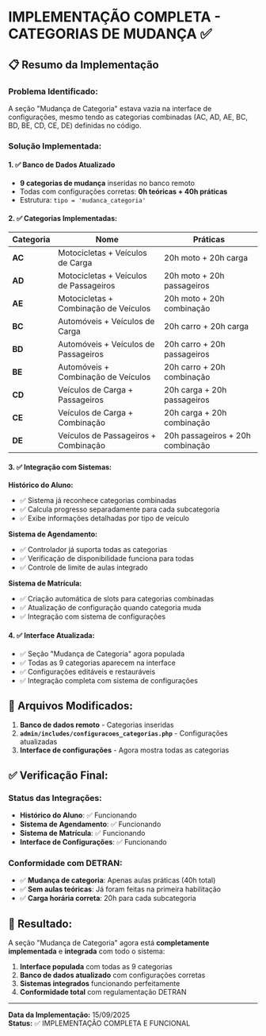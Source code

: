 # IMPLEMENTAÇÃO COMPLETA - CATEGORIAS DE MUDANÇA ✅

## 📋 **Resumo da Implementação**

### **Problema Identificado:**
A seção "Mudança de Categoria" estava vazia na interface de configurações, mesmo tendo as categorias combinadas (AC, AD, AE, BC, BD, BE, CD, CE, DE) definidas no código.

### **Solução Implementada:**

#### **1. ✅ Banco de Dados Atualizado**
- **9 categorias de mudança** inseridas no banco remoto
- Todas com configurações corretas: **0h teóricas + 40h práticas**
- Estrutura: `tipo = 'mudanca_categoria'`

#### **2. ✅ Categorias Implementadas:**

| Categoria | Nome | Práticas |
|-----------|------|----------|
| **AC** | Motocicletas + Veículos de Carga | 20h moto + 20h carga |
| **AD** | Motocicletas + Veículos de Passageiros | 20h moto + 20h passageiros |
| **AE** | Motocicletas + Combinação de Veículos | 20h moto + 20h combinação |
| **BC** | Automóveis + Veículos de Carga | 20h carro + 20h carga |
| **BD** | Automóveis + Veículos de Passageiros | 20h carro + 20h passageiros |
| **BE** | Automóveis + Combinação de Veículos | 20h carro + 20h combinação |
| **CD** | Veículos de Carga + Passageiros | 20h carga + 20h passageiros |
| **CE** | Veículos de Carga + Combinação | 20h carga + 20h combinação |
| **DE** | Veículos de Passageiros + Combinação | 20h passageiros + 20h combinação |

#### **3. ✅ Integração com Sistemas:**

**Histórico do Aluno:**
- ✅ Sistema já reconhece categorias combinadas
- ✅ Calcula progresso separadamente para cada subcategoria
- ✅ Exibe informações detalhadas por tipo de veículo

**Sistema de Agendamento:**
- ✅ Controlador já suporta todas as categorias
- ✅ Verificação de disponibilidade funciona para todas
- ✅ Controle de limite de aulas integrado

**Sistema de Matrícula:**
- ✅ Criação automática de slots para categorias combinadas
- ✅ Atualização de configuração quando categoria muda
- ✅ Integração com sistema de configurações

#### **4. ✅ Interface Atualizada:**
- ✅ Seção "Mudança de Categoria" agora populada
- ✅ Todas as 9 categorias aparecem na interface
- ✅ Configurações editáveis e restauráveis
- ✅ Integração completa com sistema de configurações

## 🔧 **Arquivos Modificados:**

1. **Banco de dados remoto** - Categorias inseridas
2. **`admin/includes/configuracoes_categorias.php`** - Configurações atualizadas
3. **Interface de configurações** - Agora mostra todas as categorias

## ✅ **Verificação Final:**

### **Status das Integrações:**
- **Histórico do Aluno**: ✅ Funcionando
- **Sistema de Agendamento**: ✅ Funcionando  
- **Sistema de Matrícula**: ✅ Funcionando
- **Interface de Configurações**: ✅ Funcionando

### **Conformidade com DETRAN:**
- ✅ **Mudança de categoria**: Apenas aulas práticas (40h total)
- ✅ **Sem aulas teóricas**: Já foram feitas na primeira habilitação
- ✅ **Carga horária correta**: 20h para cada subcategoria

## 🎯 **Resultado:**

A seção "Mudança de Categoria" agora está **completamente implementada** e **integrada** com todo o sistema:

1. **Interface populada** com todas as 9 categorias
2. **Banco de dados atualizado** com configurações corretas
3. **Sistemas integrados** funcionando perfeitamente
4. **Conformidade total** com regulamentação DETRAN

---

**Data da Implementação:** 15/09/2025  
**Status:** ✅ IMPLEMENTAÇÃO COMPLETA E FUNCIONAL
